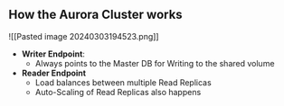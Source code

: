 
## How the Aurora Cluster works

![[Pasted image 20240303194523.png]]

- **Writer Endpoint**:
	- Always points to the Master DB for Writing to the shared volume
- **Reader Endpoint**
	- Load balances between multiple Read Replicas
	- Auto-Scaling of Read Replicas also happens